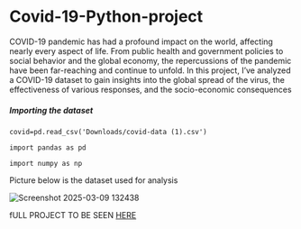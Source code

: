 # Covid-19-Python-project

COVID-19 pandemic has had a profound impact on the world, affecting nearly every aspect of life. From public health and government policies to social behavior and the global economy, the repercussions of the pandemic have been far-reaching and continue to unfold. In this project, I’ve analyzed a COVID-19 dataset to gain insights into the global spread of the virus, the effectiveness of various responses, and the socio-economic consequences

##### Importing the dataset

```
covid=pd.read_csv('Downloads/covid-data (1).csv')

import pandas as pd

import numpy as np
```


Picture below is the dataset used for analysis

![Screenshot 2025-03-09 132438](https://github.com/user-attachments/assets/c52d13bf-2376-43b7-9c12-9753d0355b58)

fULL PROJECT TO BE SEEN [HERE](https://github.com/KopanoRamokoka/Covid-19-Python-project/blob/main/Covid%2019%20Python%20project%20(1).ipynb)
